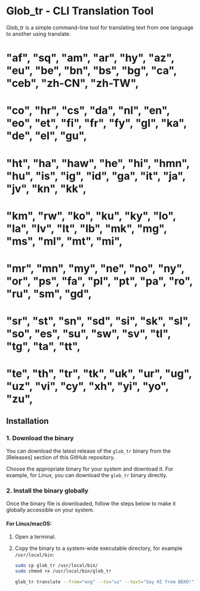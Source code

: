 # Glob_tr - CLI Translation Tool

Glob_tr is a simple command-line tool for translating text from one language to another using translate.

# "af", "sq", "am", "ar", "hy", "az", "eu", "be", "bn", "bs", "bg", "ca", "ceb", "zh-CN", "zh-TW",

# "co", "hr", "cs", "da", "nl", "en", "eo", "et", "fi", "fr", "fy", "gl", "ka", "de", "el", "gu",

# "ht", "ha", "haw", "he", "hi", "hmn", "hu", "is", "ig", "id", "ga", "it", "ja", "jv", "kn", "kk",

# "km", "rw", "ko", "ku", "ky", "lo", "la", "lv", "lt", "lb", "mk", "mg", "ms", "ml", "mt", "mi",

# "mr", "mn", "my", "ne", "no", "ny", "or", "ps", "fa", "pl", "pt", "pa", "ro", "ru", "sm", "gd",

# "sr", "st", "sn", "sd", "si", "sk", "sl", "so", "es", "su", "sw", "sv", "tl", "tg", "ta", "tt",

# "te", "th", "tr", "tk", "uk", "ur", "ug", "uz", "vi", "cy", "xh", "yi", "yo", "zu",

## Installation

### 1. Download the binary

You can download the latest release of the `glob_tr` binary from the [Releases] section of this GitHub repository.

Choose the appropriate binary for your system and download it. For example, for Linux, you can download the `glob_tr` binary directly.

### 2. Install the binary globally

Once the binary file is downloaded, follow the steps below to make it globally accessible on your system.

#### For Linux/macOS:

1. Open a terminal.
2. Copy the binary to a system-wide executable directory, for example `/usr/local/bin`:

   ```bash
   sudo cp glob_tr /usr/local/bin/
   sudo chmod +x /usr/local/bin/glob_tr

   glob_tr translate --from="eng" --to="uz" --text="Say HI from BEKO!"
   ```
